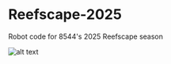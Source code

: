 # Reefscape-2025
Robot code for 8544's 2025 Reefscape season

![alt text](https://github.com/FRCTeam8544/Reefscape-2025/main/reefscape.jpg?raw=true)
